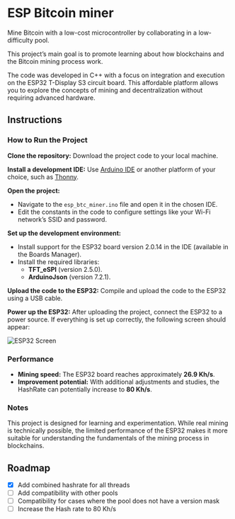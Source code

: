 # ESP Bitcoin miner
Mine Bitcoin with a low-cost microcontroller by collaborating in a low-difficulty pool.

This project’s main goal is to promote learning about how blockchains and the Bitcoin mining process work.

The code was developed in C++ with a focus on integration and execution on the ESP32 T-Display S3 circuit board. This affordable platform allows you to explore the concepts of mining and decentralization without requiring advanced hardware.

## Instructions

### How to Run the Project

**Clone the repository:** Download the project code to your local machine.

**Install a development IDE:** Use [Arduino IDE](https://www.arduino.cc/en/software) or another platform of your choice, such as [Thonny](https://thonny.org/).

**Open the project:**
- Navigate to the `esp_btc_miner.ino` file and open it in the chosen IDE.
- Edit the constants in the code to configure settings like your Wi-Fi network’s SSID and password.

**Set up the development environment:**
- Install support for the ESP32 board version 2.0.14 in the IDE (available in the Boards Manager).
- Install the required libraries:
  - **TFT_eSPI** (version 2.5.0).
  - **ArduinoJson** (version 7.2.1).

**Upload the code to the ESP32:** Compile and upload the code to the ESP32 using a USB cable.

**Power up the ESP32:** After uploading the project, connect the ESP32 to a power source. If everything is set up correctly, the following screen should appear:

![ESP32 Screen](https://i.imgur.com/Bx2byLE.png)

### Performance
- **Mining speed:** The ESP32 board reaches approximately **26.9 Kh/s**.
- **Improvement potential:** With additional adjustments and studies, the HashRate can potentially increase to **80 Kh/s**.

### Notes

This project is designed for learning and experimentation. While real mining is technically possible, the limited performance of the ESP32 makes it more suitable for understanding the fundamentals of the mining process in blockchains.

## Roadmap

- [x] Add combined hashrate for all threads
- [ ] Add compatibility with other pools
- [ ] Compatibility for cases where the pool does not have a version mask
- [ ] Increase the Hash rate to 80 Kh/s
